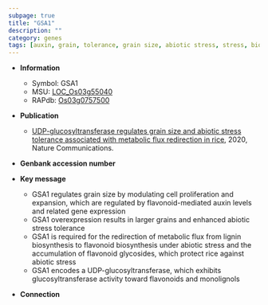 ```yaml
---
subpage: true
title: "GSA1"
description: ""
category: genes
tags: [auxin, grain, tolerance, grain size, abiotic stress, stress, biotic stress, cell proliferation, lignin, flavonoid, lignin biosynthesis, stress tolerance, glucosyltransferase]
---
```


* **Information**  
    + Symbol: GSA1  
    + MSU: [LOC_Os03g55040](http://rice.plantbiology.msu.edu/cgi-bin/ORF_infopage.cgi?orf=LOC_Os03g55040)  
    + RAPdb: [Os03g0757500](http://rapdb.dna.affrc.go.jp/viewer/gbrowse_details/irgsp1?name=Os03g0757500)  

* **Publication**  
    + [UDP-glucosyltransferase regulates grain size and abiotic stress tolerance associated with metabolic flux redirection in rice](http://www.ncbi.nlm.nih.gov/pubmed?term=UDP-glucosyltransferase+regulates+grain+size+and+abiotic+stress+tolerance+associated+with+metabolic+flux+redirection+in+rice%5BTitle%5D), 2020, Nature Communications.

* **Genbank accession number**  

* **Key message**  
    + GSA1 regulates grain size by modulating cell proliferation and expansion, which are regulated by flavonoid-mediated auxin levels and related gene expression
    + GSA1 overexpression results in larger grains and enhanced abiotic stress tolerance
    + GSA1 is required for the redirection of metabolic flux from lignin biosynthesis to flavonoid biosynthesis under abiotic stress and the accumulation of flavonoid glycosides, which protect rice against abiotic stress
    + GSA1 encodes a UDP-glucosyltransferase, which exhibits glucosyltransferase activity toward flavonoids and monolignols

* **Connection**  



